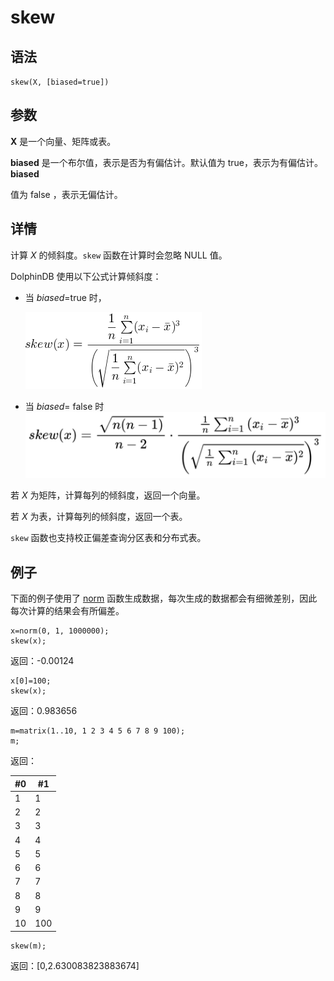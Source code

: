 # skew

## 语法

`skew(X, [biased=true])`

## 参数

**X** 是一个向量、矩阵或表。

**biased** 是一个布尔值，表示是否为有偏估计。默认值为 true，表示为有偏估计。**biased**

值为 false ，表示无偏估计。

## 详情

计算 *X* 的倾斜度。`skew` 函数在计算时会忽略 NULL 值。

DolphinDB 使用以下公式计算倾斜度：

* 当 *biased*=true 时，

  ![](../../images/rowskewx.png)
* 当 *biased*= false 时
  ![](../../images/skew.png)

若 *X* 为矩阵，计算每列的倾斜度，返回一个向量。

若 *X* 为表，计算每列的倾斜度，返回一个表。

`skew` 函数也支持校正偏差查询分区表和分布式表。

## 例子

下面的例子使用了 [norm](../n/norm.md)
函数生成数据，每次生成的数据都会有细微差别，因此每次计算的结果会有所偏差。

```
x=norm(0, 1, 1000000);
skew(x);
```

返回：-0.00124

```
x[0]=100;
skew(x);
```

返回：0.983656

```
m=matrix(1..10, 1 2 3 4 5 6 7 8 9 100);
m;
```

返回：

| #0 | #1 |
| --- | --- |
| 1 | 1 |
| 2 | 2 |
| 3 | 3 |
| 4 | 4 |
| 5 | 5 |
| 6 | 6 |
| 7 | 7 |
| 8 | 8 |
| 9 | 9 |
| 10 | 100 |

```
skew(m);
```

返回：[0,2.630083823883674]

